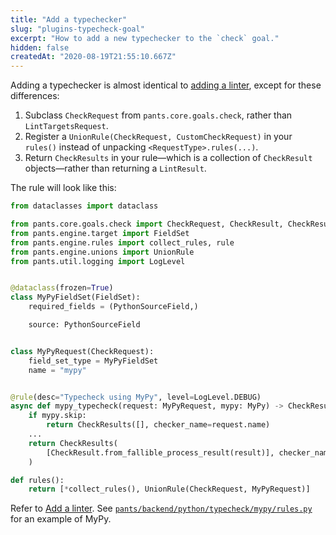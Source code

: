 ```yaml
---
title: "Add a typechecker"
slug: "plugins-typecheck-goal"
excerpt: "How to add a new typechecker to the `check` goal."
hidden: false
createdAt: "2020-08-19T21:55:10.667Z"
---
```

Adding a typechecker is almost identical to [adding a linter](doc:plugins-lint-goal), except for these differences:

1. Subclass `CheckRequest` from `pants.core.goals.check`, rather than `LintTargetsRequest`.
2. Register a `UnionRule(CheckRequest, CustomCheckRequest)` in your `rules()` instead of unpacking `<RequestType>.rules(...)`.
3. Return `CheckResults` in your rule—which is a collection of `CheckResult` objects—rather than returning a `LintResult`.

The rule will look like this:

```python
from dataclasses import dataclass

from pants.core.goals.check import CheckRequest, CheckResult, CheckResults
from pants.engine.target import FieldSet
from pants.engine.rules import collect_rules, rule
from pants.engine.unions import UnionRule
from pants.util.logging import LogLevel


@dataclass(frozen=True)
class MyPyFieldSet(FieldSet):
    required_fields = (PythonSourceField,)

    source: PythonSourceField


class MyPyRequest(CheckRequest):
    field_set_type = MyPyFieldSet
    name = "mypy"


@rule(desc="Typecheck using MyPy", level=LogLevel.DEBUG)
async def mypy_typecheck(request: MyPyRequest, mypy: MyPy) -> CheckResults:
    if mypy.skip:
        return CheckResults([], checker_name=request.name)
    ...
    return CheckResults(
        [CheckResult.from_fallible_process_result(result)], checker_name=request.name
    )

def rules():
    return [*collect_rules(), UnionRule(CheckRequest, MyPyRequest)]
```

Refer to [Add a linter](doc:plugins-lint-goal). See [`pants/backend/python/typecheck/mypy/rules.py`](https://github.com/pantsbuild/pants/blob/master/src/python/pants/backend/python/typecheck/mypy/rules.py) for an example of MyPy.
